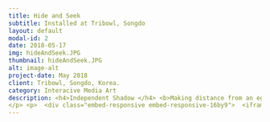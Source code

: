 ```yaml
---
title: Hide and Seek
subtitle: Installed at Tribowl, Songdo
layout: default
modal-id: 2
date: 2018-05-17
img: hideAndSeek.JPG
thumbnail: hideAndSeek.JPG
alt: image-alt
project-date: May 2018
client: Tribowl, Songdo, Korea.
category: Interacive Media Art
description: <h4>Independent Shadow </h4> <b>Making distance from an ego </b><br> <p>When a viewer stands in front of the artwork, the shadow of the viewer is projected on a wall. The shadow does not imitate the behavior of the viewer, but moves on its own account. The unexpected detachment from one’s own shadow yields a sense of difference, deconstructing the notion that shadow strictly reflects the silhouette of an object. </p>  <img src="img/portfolio/hide2.jpg" class="img-responsive img-centered" alt=""><br> <p>What if you lift your right hand, but the shadow of yourself lifts the other? In a scene of “Peter Pan,” Wendy sews Peter Pan’s runaway shadow. The very meeting of Peter and Wendy was possible since his shadow ran into Wendy’s room. The story depicts shadow as an independent and autonomous entity.</p> <br> <b>Making distance from an ego</b><p>By breaking the rule of shadow imitating the behavior of its bound object, the artwork moves back and forth over the concept of ‘subjectivity’ and ‘objectivity.’ What if one’s own shadow runs away from its owner? Perhaps it has its own place it wants to go to. The artwork leads the audience to imagine such shadow. Shadow in the artwork act independently. The observing audience will be left with a sense of difference from one’s own shadow. A small crack to the obvious, that ‘shadow reflects the silhouette of it bound object,’ poses questions regarding one’s sense of independence.</p> <p>  <div class="embed-responsive embed-responsive-16by9"> <iframe src="https://www.youtube.com/embed/vQs696-QDS4" frameborder="0" allow="autoplay; encrypted-media" allowfullscreen></iframe></div></p> <p><b>관람객이 작품 앞에 서자 그의 그림자가 벽에 투사된다. 하지만 관람객의 그림자는 그를 온전히 따라하지 않는다. 미묘하게‘다른’행동을 한다. 관람객은 멋대로 움직이는 그림자에서 형태적, 시간적 이질감을 체험한다. 작품은 ‘그림자는 물체의 외형을 반영한다’는 당연한 정의에 틈을 만들어 주체성에 대해 질문한다.</b></p> <p><b>주체적 그림자 : 자아와의 분리 </b><br> 그림자는‘모습’을 비춘다. 아이의 그림자는 아이일 테고, 강아지의 그림자는 강아지일 테다. 만약, 실제 생활에서 그림자가 물체의 모습과 행동을 비추지 않으면 어떨까. 오른손을 들었는데 그림자에서는 오른발이 들린다면? 피터팬의 한 장면. 그림자가 찢어져 웬디는 바늘로 그림자와 피터팬을 꿰매준다. 그림자의 다리가 창문틀에 끼어 피터팬이 날지 못한적도 있다. 영화는 그림자를 단순히 빛을 매개로 형성된 검은색 표면으로 바라보지 않았다. 그림자에 능동성과 타자성을 부여했다. 덕분에 피터팬을 쫓아다니는‘ 검정 표면’은 자기 멋대로 움직이고 날아다니며 주체성을 가진 존재로 묘사된다.
</p> <p>  <div class="embed-responsive embed-responsive-16by9">  <iframe src="https://www.youtube.com/embed/ojnmG5xN4b8" frameborder="0" allow="accelerometer; autoplay; encrypted-media; gyroscope; picture-in-picture" allowfullscreen></iframe > </div></p>  <p><b>낯선 그림자:</b><br>그림자가 도망가버리면 어떡하지? 고민의 발단은 그림자를 자신의 소유가 아니라 그림자도 가고 싶은 곳이 있으리라는 ‘주체성’과 그림자를 자아와 동일하게 여기지 않고 다른 존재라는 '타자성'을 가진 존재로 바라보기 때문이 아닐까. 작품 속 그림자는‘그림자는 물체의 외형을 반영한다’는 당연한 정의에 조그만 틈을 만들어 관람객에게 가만히 놓아둔 그림자가 슬며시 자리를 옮기는 상상을 하도록 유도함과 함께 주체성에 대해 질문한다. </p>
---
```

